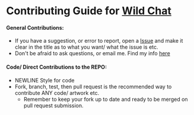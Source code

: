 # Contributing Guide for [Wild Chat](https://github.com/AWildBeard/WildChat)

#### General Contributions:
- If you have a suggestion, or error to report, open a [Issue](https://github.com/AWildBeard/WildChat/issues/new) and make it clear in the title as to what you want/ what the issue is etc.
- Don't be afraid to ask questions, or email me. Find my info [here](https://github.com/AWildBeard)

#### Code/ Direct Contributions to the REPO:
- NEWLINE Style for code
- Fork, branch, test, then pull request is the recommended way to contribute ANY code/ artwork etc.
  - Remember to keep your fork up to date and ready to be merged on pull request submission.
